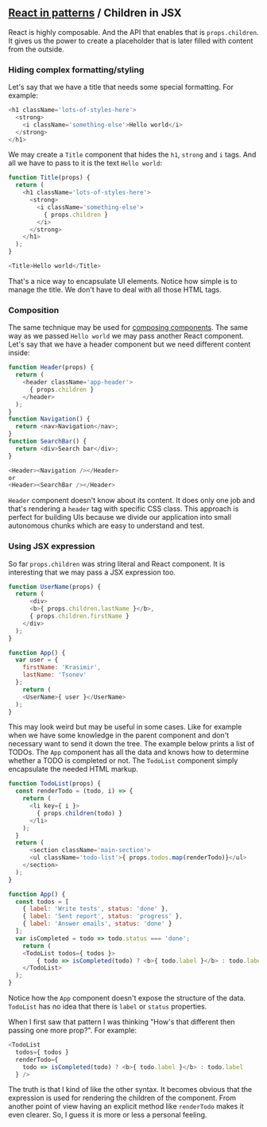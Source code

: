 ## [React in patterns](../../README.md) / Children in JSX

React is highly composable. And the API that enables that is `props.children`. It gives us the power to create a placeholder that is later filled with content from the outside.

### Hiding complex formatting/styling

Let's say that we have a title that needs some special formatting. For example:

```js
<h1 className='lots-of-styles-here'>
  <strong>
    <i className='something-else'>Hello world</i>
  </strong>
</h1>
```
We may create a `Title` component that hides the `h1`, `strong` and `i` tags. And all we have to pass to it is the text `Hello world`:

```js
function Title(props) {
  return (
    <h1 className='lots-of-styles-here'>
      <strong>
        <i className='something-else'>
          { props.children }
        </i>
      </strong>
    </h1>
  );
}

<Title>Hello world</Title>
```

That's a nice way to encapsulate UI elements. Notice how simple is to manage the title. We don't have to deal with all those HTML tags.

### Composition

The same technique may be used for [composing components](https://github.com/krasimir/react-in-patterns/tree/master/patterns/composition). The same way as we passed `Hello world` we may pass another React component. Let's say that we have a header component but we need different content inside:

```js
function Header(props) {
  return (
    <header className='app-header'>
      { props.children }
    </header>
  );
}
function Navigation() {
  return <nav>Navigation</nav>;
}
function SearchBar() {
  return <div>Search bar</div>;
}

<Header><Navigation /></Header>
or
<Header><SearchBar /></Header>
```

`Header` component doesn't know about its content. It does only one job and that's rendering a `header` tag with specific CSS class. This approach is perfect for building UIs because we divide our application into small autonomous chunks which are easy to understand and test.

### Using JSX expression

So far `props.children` was string literal and React component. It is interesting that we may pass a JSX expression too.

```js
function UserName(props) {
  return (
	  <div>
      <b>{ props.children.lastName }</b>,
      { props.children.firstName }
    </div>
  );
}

function App() {
  var user = {
    firstName: 'Krasimir',
    lastName: 'Tsonev'
  };
	return (
    <UserName>{ user }</UserName>
  );
}
```

This may look weird but may be useful in some cases. Like for example when we have some knowledge in the parent component and don't necessary want to send it down the tree. The example below prints a list of TODOs. The `App` component has all the data and knows how to determine whether a TODO is completed or not. The `TodoList` component simply encapsulate the needed HTML markup.

```js
function TodoList(props) {
  const renderTodo = (todo, i) => {
    return (
      <li key={ i }>
        { props.children(todo) }
      </li>
    );
  }
  return (
	  <section className='main-section'>
      <ul className='todo-list'>{ props.todos.map(renderTodo)}</ul>
    </section>
  );
}

function App() {
  const todos = [
    { label: 'Write tests', status: 'done' },
    { label: 'Sent report', status: 'progress' },
    { label: 'Answer emails', status: 'done' }
  ];
  var isCompleted = todo => todo.status === 'done';
	return (
    <TodoList todos={ todos }>
    	{ todo => isCompleted(todo) ? <b>{ todo.label }</b> : todo.label }
    </TodoList>
  );
}
```

Notice how the `App` component doesn't expose the structure of the data. `TodoList` has no idea that there is `label` or `status` properties.

When I first saw that pattern I was thinking "How's that different then passing one more prop?". For example:

```js
<TodoList
  todos={ todos }
  renderTodo={
    todo => isCompleted(todo) ? <b>{ todo.label }</b> : todo.label
  } />
```

The truth is that I kind of like the other syntax. It becomes obvious that the expression is used for rendering the children of the component. From another point of view having an explicit method like `renderTodo` makes it even clearer. So, I guess it is more or less a personal feeling.
